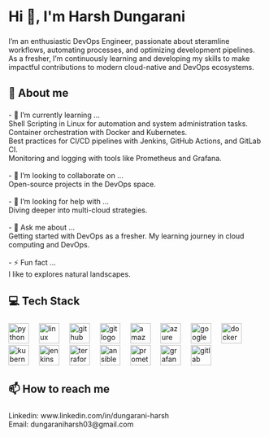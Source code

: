 <h1 align="left">Hi 👋, I'm Harsh Dungarani</h1>

###

<p align="left">I’m an enthusiastic DevOps Engineer, passionate about steramline workflows, automating processes, and optimizing development pipelines. As a fresher, I’m continuously learning and developing my skills to make impactful contributions to modern cloud-native and DevOps ecosystems.</p>

###

<h2 align="left">💫 About me</h2>

###

<p align="left">- 🌱 I’m currently learning …<br>Shell Scripting in Linux for automation and system administration tasks.<br>Container orchestration with Docker and Kubernetes. <br>Best practices for CI/CD pipelines with Jenkins, GitHub Actions, and GitLab CI. <br>Monitoring and logging with tools like Prometheus and Grafana.<br><br>- 👯 I’m looking to collaborate on …<br>Open-source projects in the DevOps space.<br><br>- 🤔 I’m looking for help with …<br>Diving deeper into multi-cloud strategies.<br><br>- 💬 Ask me about …<br>Getting started with DevOps as a fresher. My learning journey in cloud computing and DevOps.<br><br>- ⚡ Fun fact …<br>I like to explores natural landscapes.</p>

###

<h2 align="left">💻 Tech Stack</h2>

###

<div align="left">
  <img src="https://cdn.jsdelivr.net/gh/devicons/devicon/icons/python/python-original.svg" height="40" alt="python logo"  />
  <img width="12" />
  <img src="https://cdn.jsdelivr.net/gh/devicons/devicon/icons/linux/linux-original.svg" height="40" alt="linux logo"  />
  <img width="12" />
  <img src="https://skillicons.dev/icons?i=github" height="40" alt="github logo"  />
  <img width="12" />
  <img src="https://cdn.jsdelivr.net/gh/devicons/devicon/icons/git/git-original.svg" height="40" alt="git logo"  />
  <img width="12" />
  <img src="https://skillicons.dev/icons?i=aws" height="40" alt="amazonwebservices logo"  />
  <img width="12" />
  <img src="https://cdn.jsdelivr.net/gh/devicons/devicon/icons/azure/azure-original.svg" height="40" alt="azure logo"  />
  <img width="12" />
  <img src="https://cdn.jsdelivr.net/gh/devicons/devicon/icons/googlecloud/googlecloud-original.svg" height="40" alt="googlecloud logo"  />
  <img width="12" />
  <img src="https://cdn.jsdelivr.net/gh/devicons/devicon/icons/docker/docker-original.svg" height="40" alt="docker logo"  />
  <img width="12" />
  <img src="https://cdn.jsdelivr.net/gh/devicons/devicon/icons/kubernetes/kubernetes-plain.svg" height="40" alt="kubernetes logo"  />
  <img width="12" />
  <img src="https://cdn.simpleicons.org/jenkins/D24939" height="40" alt="jenkins logo"  />
  <img width="12" />
  <img src="https://cdn.jsdelivr.net/gh/devicons/devicon/icons/terraform/terraform-original.svg" height="40" alt="terraform logo"  />
  <img width="12" />
  <img src="https://cdn.jsdelivr.net/gh/devicons/devicon/icons/ansible/ansible-original.svg" height="40" alt="ansible logo"  />
  <img width="12" />
  <img src="https://cdn.jsdelivr.net/gh/devicons/devicon/icons/prometheus/prometheus-original.svg" height="40" alt="prometheus logo"  />
  <img width="12" />
  <img src="https://cdn.jsdelivr.net/gh/devicons/devicon/icons/grafana/grafana-original.svg" height="40" alt="grafana logo"  />
  <img width="12" />
  <img src="https://cdn.jsdelivr.net/gh/devicons/devicon/icons/gitlab/gitlab-original.svg" height="40" alt="gitlab logo"  />
</div>

###

<h2 align="left">📫 How to reach me</h2>

###

<p align="left">Linkedin: www.linkedin.com/in/dungarani-harsh<br>Email: dungaraniharsh03@gmail.com</p>

###
